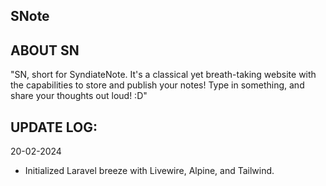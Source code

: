 ## SNote

## ABOUT SN

"SN, short for SyndiateNote. It's a classical yet breath-taking website with the capabilities to store and publish your notes! Type in something, and share your thoughts out loud! :D"

## UPDATE LOG:

20-02-2024
-  Initialized Laravel breeze with Livewire, Alpine, and Tailwind.